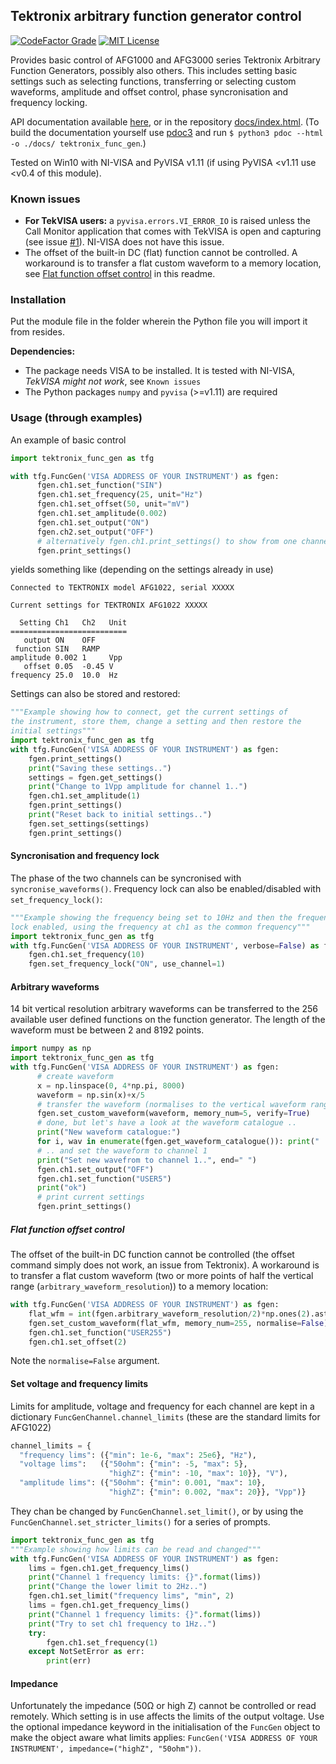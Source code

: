 ## Tektronix arbitrary function generator control

[![CodeFactor Grade](https://img.shields.io/codefactor/grade/github/asvela/tektronix-func-gen?style=flat-square)](https://www.codefactor.io/repository/github/asvela/tektronix-func-gen)
[![MIT License](https://img.shields.io/github/license/asvela/dlc-control?style=flat-square)](https://github.com/asvela/dlc-control/blob/main/LICENSE)

Provides basic control of AFG1000 and AFG3000 series Tektronix Arbitrary Function 
Generators, possibly also others. This includes setting basic settings such as
selecting functions, transferring or selecting custom waveforms, amplitude and offset
control, phase syncronisation and frequency locking.

API documentation available [here](https://asvela.github.io/tektronix-func-gen/),
or in the repository [docs/index.html](docs/index.html). (To build the documentation
yourself use [pdoc3](https://pdoc3.github.io/pdoc/) and run
`$ python3 pdoc --html -o ./docs/ tektronix_func_gen`.)

Tested on Win10 with NI-VISA and PyVISA v1.11 (if using PyVISA <v1.11 use <v0.4
of this module).


### Known issues

- **For TekVISA users:** a `pyvisa.errors.VI_ERROR_IO` is raised unless the
  Call Monitor application that comes with TekVISA is open and capturing
  (see issue [#1](https://github.com/asvela/tektronix-func-gen/issues/1)).
  NI-VISA does not have this issue.
- The offset of the built-in DC (flat) function cannot be controlled. A
  workaround is to transfer a flat custom waveform to a memory location,
  see [Flat function offset control](#flat-function-offset-control) in this readme.

### Installation

Put the module file in the folder wherein the Python file you will import it
from resides.

**Dependencies:**

  - The package needs VISA to be installed. It is tested with NI-VISA,
    *TekVISA might not work*, see `Known issues`
  - The Python packages `numpy` and `pyvisa` (>=v1.11) are required


### Usage (through examples)

An example of basic control

```python
import tektronix_func_gen as tfg

with tfg.FuncGen('VISA ADDRESS OF YOUR INSTRUMENT') as fgen:
      fgen.ch1.set_function("SIN")
      fgen.ch1.set_frequency(25, unit="Hz")
      fgen.ch1.set_offset(50, unit="mV")
      fgen.ch1.set_amplitude(0.002)
      fgen.ch1.set_output("ON")
      fgen.ch2.set_output("OFF")
      # alternatively fgen.ch1.print_settings() to show from one channel only
      fgen.print_settings()
```

yields something like (depending on the settings already in use)

```
Connected to TEKTRONIX model AFG1022, serial XXXXX

Current settings for TEKTRONIX AFG1022 XXXXX

  Setting Ch1   Ch2   Unit
==========================
   output ON    OFF    
 function SIN   RAMP  
amplitude 0.002 1     Vpp
   offset 0.05  -0.45 V
frequency 25.0  10.0  Hz
```

Settings can also be stored and restored:

```python
"""Example showing how to connect, get the current settings of
the instrument, store them, change a setting and then restore the
initial settings"""
import tektronix_func_gen as tfg
with tfg.FuncGen('VISA ADDRESS OF YOUR INSTRUMENT') as fgen:
    fgen.print_settings()
    print("Saving these settings..")
    settings = fgen.get_settings()
    print("Change to 1Vpp amplitude for channel 1..")
    fgen.ch1.set_amplitude(1)
    fgen.print_settings()
    print("Reset back to initial settings..")
    fgen.set_settings(settings)
    fgen.print_settings()
```


#### Syncronisation and frequency lock

The phase of the two channels can be syncronised with `syncronise_waveforms()`.
Frequency lock can also be enabled/disabled with `set_frequency_lock()`:

```python
"""Example showing the frequency being set to 10Hz and then the frequency
lock enabled, using the frequency at ch1 as the common frequency"""
import tektronix_func_gen as tfg
with tfg.FuncGen('VISA ADDRESS OF YOUR INSTRUMENT', verbose=False) as fgen:
    fgen.ch1.set_frequency(10)
    fgen.set_frequency_lock("ON", use_channel=1)
```


#### Arbitrary waveforms

14 bit vertical resolution arbitrary waveforms can be transferred to the 256
available user defined functions on the function generator.
The length of the waveform must be between 2 and 8192 points.

```python
import numpy as np
import tektronix_func_gen as tfg
with tfg.FuncGen('VISA ADDRESS OF YOUR INSTRUMENT') as fgen:
      # create waveform
      x = np.linspace(0, 4*np.pi, 8000)
      waveform = np.sin(x)+x/5
      # transfer the waveform (normalises to the vertical waveform range)
      fgen.set_custom_waveform(waveform, memory_num=5, verify=True)
      # done, but let's have a look at the waveform catalogue ..
      print("New waveform catalogue:")
      for i, wav in enumerate(fgen.get_waveform_catalogue()): print("  {}: {}".format(i, wav))
      # .. and set the waveform to channel 1
      print("Set new wavefrom to channel 1..", end=" ")
      fgen.ch1.set_output("OFF")
      fgen.ch1.set_function("USER5")
      print("ok")
      # print current settings
      fgen.print_settings()
```

##### Flat function offset control

The offset of the built-in DC function cannot be controlled (the offset command
simply does not work, an issue from Tektronix). A workaround is to transfer a
flat custom waveform (two or more points of half the vertical range
(`arbitrary_waveform_resolution`)) to a memory location:

```python
with tfg.FuncGen('VISA ADDRESS OF YOUR INSTRUMENT') as fgen:
    flat_wfm = int(fgen.arbitrary_waveform_resolution/2)*np.ones(2).astype(np.int32)
    fgen.set_custom_waveform(flat_wfm, memory_num=255, normalise=False)
    fgen.ch1.set_function("USER255")
    fgen.ch1.set_offset(2)
```

Note the `normalise=False` argument.


#### Set voltage and frequency limits

Limits for amplitude, voltage and frequency for each channel are kept in a
dictionary `FuncGenChannel.channel_limits` (these are the standard limits
  for AFG1022)

```python
channel_limits = {
  "frequency lims": ({"min": 1e-6, "max": 25e6}, "Hz"),
  "voltage lims":   ({"50ohm": {"min": -5, "max": 5},
                      "highZ": {"min": -10, "max": 10}}, "V"),
  "amplitude lims": ({"50ohm": {"min": 0.001, "max": 10},
                      "highZ": {"min": 0.002, "max": 20}}, "Vpp")}
```

They chan be changed by `FuncGenChannel.set_limit()`, or by using the
`FuncGenChannel.set_stricter_limits()` for a series of prompts.

```python
import tektronix_func_gen as tfg
"""Example showing how limits can be read and changed"""
with tfg.FuncGen('VISA ADDRESS OF YOUR INSTRUMENT') as fgen:
    lims = fgen.ch1.get_frequency_lims()
    print("Channel 1 frequency limits: {}".format(lims))
    print("Change the lower limit to 2Hz..")
    fgen.ch1.set_limit("frequency lims", "min", 2)
    lims = fgen.ch1.get_frequency_lims()
    print("Channel 1 frequency limits: {}".format(lims))
    print("Try to set ch1 frequency to 1Hz..")
    try:
        fgen.ch1.set_frequency(1)
    except NotSetError as err:
        print(err)
```


#### Impedance

Unfortunately the impedance (50Ω or high Z) cannot be controlled or read remotely.
Which setting is in use affects the limits of the output voltage. Use the optional
impedance keyword in the initialisation of the `FuncGen` object to make the object
aware what limits applies: `FuncGen('VISA ADDRESS OF YOUR INSTRUMENT', impedance=("highZ", "50ohm"))`.
